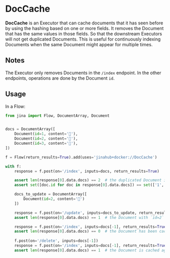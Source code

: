 # DocCache

**DocCache** is an Executor that can cache documents that it has seen before by using the hashing based on one or more fields. It removes the Document that has the same values in those fields. So that the downstream Executors will not get duplicated Documents. This is useful for continuously indexing Documents when the same Document might appear for multiple times.

## Notes
The Executor only removes Documents in the `/index` endpoint. In the other endpoints, operations are done by the Document `id`.


## Usage 

In a Flow:

```python
from jina import Flow, DocumentArray, Document


docs = DocumentArray([
    Document(id=1, content='🐯'),
    Document(id=2, content='🐯'),
    Document(id=3, content='🐻'),
])

f = Flow(return_results=True).add(uses='jinahub+docker://DocCache')

with f:
    response = f.post(on='/index', inputs=docs, return_results=True)

    assert len(response[0].data.docs) == 2  # the duplicated Document is removed from the request
    assert set([doc.id for doc in response[0].data.docs]) == set(['1', '3'])

    docs_to_update = DocumentArray([
        Document(id=2, content='🐼')
    ])

    response = f.post(on='/update', inputs=docs_to_update, return_results=True)
    assert len(response[0].data.docs) == 1  # the Document with `id=2` is no longer duplicated.

    response = f.post(on='/index', inputs=docs[-1], return_results=True)
    assert len(response[0].data.docs) == 0  # the Document has been cached
    
    f.post(on='/delete', inputs=docs[-1])
    response = f.post(on='/index', inputs=docs[-1], return_results=True)
    assert len(response[0].data.docs) == 1  # the Document is cached again after the deletion
```
